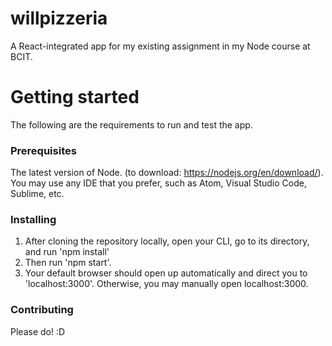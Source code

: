 # willpizzeria
A React-integrated app for my existing assignment in my Node course at BCIT.


# Getting started
The following are the requirements to run and test the app.


### Prerequisites
The latest version of Node. (to download: https://nodejs.org/en/download/).
You may use any IDE that you prefer, such as Atom, Visual Studio Code, Sublime, etc.


### Installing
1. After cloning the repository locally, open your CLI, go to its directory, and run 'npm install'
2. Then run 'npm start'.
3. Your default browser should open up automatically and direct you to 'localhost:3000'. Otherwise, you may manually open localhost:3000.


### Contributing
Please do! :D
